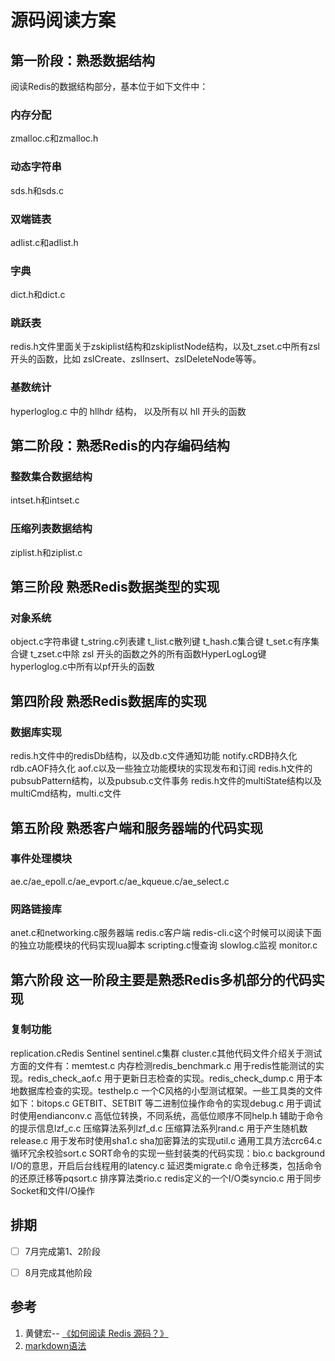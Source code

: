 源码阅读方案
===========

第一阶段：熟悉数据结构
---------------
阅读Redis的数据结构部分，基本位于如下文件中：
### 内存分配
zmalloc.c和zmalloc.h
### 动态字符串
sds.h和sds.c
### 双端链表
adlist.c和adlist.h
### 字典
dict.h和dict.c
### 跳跃表
redis.h文件里面关于zskiplist结构和zskiplistNode结构，以及t_zset.c中所有zsl开头的函数，比如 zslCreate、zslInsert、zslDeleteNode等等。
### 基数统计
hyperloglog.c 中的 hllhdr 结构， 以及所有以 hll 开头的函数

第二阶段：熟悉Redis的内存编码结构
---------------
### 整数集合数据结构
intset.h和intset.c
### 压缩列表数据结构
ziplist.h和ziplist.c

第三阶段 熟悉Redis数据类型的实现
---------------
### 对象系统
object.c字符串键 t_string.c列表建 t_list.c散列键 t_hash.c集合键 t_set.c有序集合键 t_zset.c中除 zsl 开头的函数之外的所有函数HyperLogLog键 hyperloglog.c中所有以pf开头的函数

第四阶段 熟悉Redis数据库的实现
---------------
### 数据库实现
redis.h文件中的redisDb结构，以及db.c文件通知功能 notify.cRDB持久化 rdb.cAOF持久化 aof.c以及一些独立功能模块的实现发布和订阅 redis.h文件的pubsubPattern结构，以及pubsub.c文件事务 redis.h文件的multiState结构以及multiCmd结构，multi.c文件

第五阶段 熟悉客户端和服务器端的代码实现
---------------
### 事件处理模块
ae.c/ae_epoll.c/ae_evport.c/ae_kqueue.c/ae_select.c
### 网路链接库
anet.c和networking.c服务器端 redis.c客户端 redis-cli.c这个时候可以阅读下面的独立功能模块的代码实现lua脚本 scripting.c慢查询 slowlog.c监视 monitor.c

第六阶段 这一阶段主要是熟悉Redis多机部分的代码实现
---------------
### 复制功能
replication.cRedis Sentinel sentinel.c集群 cluster.c其他代码文件介绍关于测试方面的文件有：memtest.c 内存检测redis_benchmark.c 用于redis性能测试的实现。redis_check_aof.c 用于更新日志检查的实现。redis_check_dump.c 用于本地数据库检查的实现。testhelp.c 一个C风格的小型测试框架。一些工具类的文件如下：bitops.c GETBIT、SETBIT 等二进制位操作命令的实现debug.c 用于调试时使用endianconv.c 高低位转换，不同系统，高低位顺序不同help.h  辅助于命令的提示信息lzf_c.c 压缩算法系列lzf_d.c  压缩算法系列rand.c 用于产生随机数release.c 用于发布时使用sha1.c sha加密算法的实现util.c  通用工具方法crc64.c 循环冗余校验sort.c SORT命令的实现一些封装类的代码实现：bio.c background I/O的意思，开启后台线程用的latency.c 延迟类migrate.c 命令迁移类，包括命令的还原迁移等pqsort.c  排序算法类rio.c redis定义的一个I/O类syncio.c 用于同步Socket和文件I/O操作

排期
----------

- [ ] 7月完成第1、2阶段
- [ ] 8月完成其他阶段


参考
----------

1. 黄健宏-- [《如何阅读 Redis 源码？》](https://blog.huangz.me/diary/2014/how-to-read-redis-source-code.html)
2. [markdown语法](https://markdown.com.cn/cheat-sheet.html#%E6%80%BB%E8%A7%88)